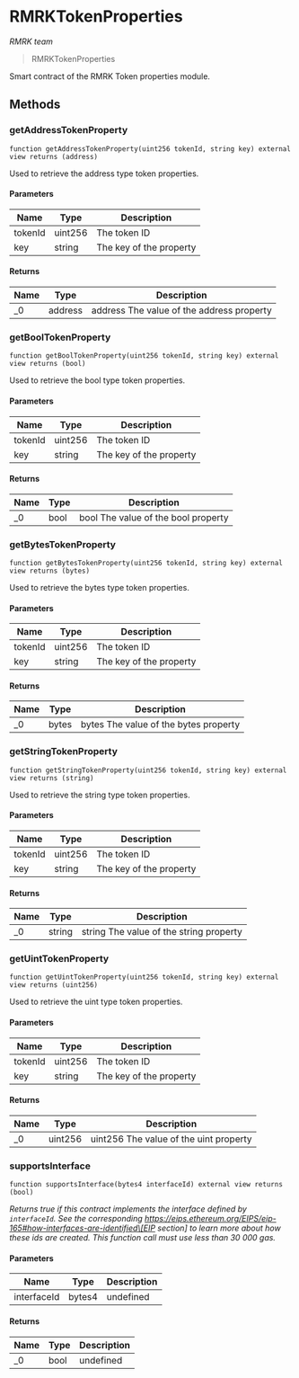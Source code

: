 # RMRKTokenProperties

_RMRK team_

> RMRKTokenProperties

Smart contract of the RMRK Token properties module.

## Methods

### getAddressTokenProperty

```solidity
function getAddressTokenProperty(uint256 tokenId, string key) external view returns (address)
```

Used to retrieve the address type token properties.

#### Parameters

| Name    | Type    | Description             |
| ------- | ------- | ----------------------- |
| tokenId | uint256 | The token ID            |
| key     | string  | The key of the property |

#### Returns

| Name | Type    | Description                               |
| ---- | ------- | ----------------------------------------- |
| \_0  | address | address The value of the address property |

### getBoolTokenProperty

```solidity
function getBoolTokenProperty(uint256 tokenId, string key) external view returns (bool)
```

Used to retrieve the bool type token properties.

#### Parameters

| Name    | Type    | Description             |
| ------- | ------- | ----------------------- |
| tokenId | uint256 | The token ID            |
| key     | string  | The key of the property |

#### Returns

| Name | Type | Description                         |
| ---- | ---- | ----------------------------------- |
| \_0  | bool | bool The value of the bool property |

### getBytesTokenProperty

```solidity
function getBytesTokenProperty(uint256 tokenId, string key) external view returns (bytes)
```

Used to retrieve the bytes type token properties.

#### Parameters

| Name    | Type    | Description             |
| ------- | ------- | ----------------------- |
| tokenId | uint256 | The token ID            |
| key     | string  | The key of the property |

#### Returns

| Name | Type  | Description                           |
| ---- | ----- | ------------------------------------- |
| \_0  | bytes | bytes The value of the bytes property |

### getStringTokenProperty

```solidity
function getStringTokenProperty(uint256 tokenId, string key) external view returns (string)
```

Used to retrieve the string type token properties.

#### Parameters

| Name    | Type    | Description             |
| ------- | ------- | ----------------------- |
| tokenId | uint256 | The token ID            |
| key     | string  | The key of the property |

#### Returns

| Name | Type   | Description                             |
| ---- | ------ | --------------------------------------- |
| \_0  | string | string The value of the string property |

### getUintTokenProperty

```solidity
function getUintTokenProperty(uint256 tokenId, string key) external view returns (uint256)
```

Used to retrieve the uint type token properties.

#### Parameters

| Name    | Type    | Description             |
| ------- | ------- | ----------------------- |
| tokenId | uint256 | The token ID            |
| key     | string  | The key of the property |

#### Returns

| Name | Type    | Description                            |
| ---- | ------- | -------------------------------------- |
| \_0  | uint256 | uint256 The value of the uint property |

### supportsInterface

```solidity
function supportsInterface(bytes4 interfaceId) external view returns (bool)
```

_Returns true if this contract implements the interface defined by `interfaceId`. See the corresponding https://eips.ethereum.org/EIPS/eip-165#how-interfaces-are-identified\[EIP section] to learn more about how these ids are created. This function call must use less than 30 000 gas._

#### Parameters

| Name        | Type   | Description |
| ----------- | ------ | ----------- |
| interfaceId | bytes4 | undefined   |

#### Returns

| Name | Type | Description |
| ---- | ---- | ----------- |
| \_0  | bool | undefined   |
